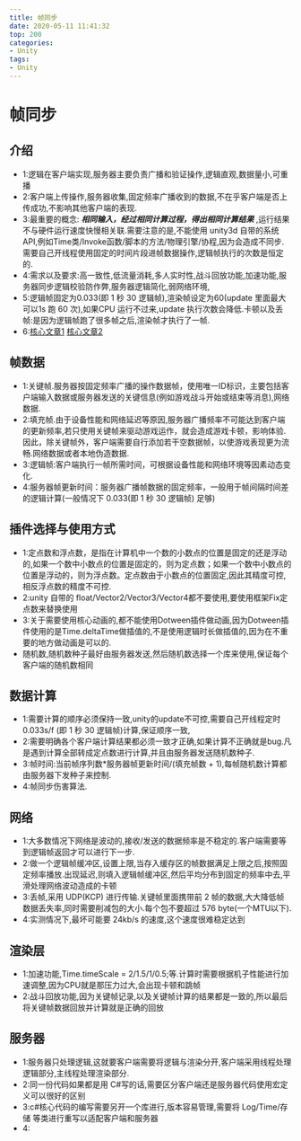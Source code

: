 ```yaml
---
title: 帧同步
date: 2020-05-11 11:41:32
top: 200
categories:
- Unity
tags:
- Unity
---
```


# 帧同步


## 介绍

* 1:逻辑在客户端实现,服务器主要负责广播和验证操作,逻辑直观,数据量小,可重播
* 2:客户端上传操作,服务器收集,固定频率广播收到的数据,不在乎客户端是否上传成功,不影响其他客户端的表现.
* 3:最重要的概念: ***相同输入，经过相同计算过程，得出相同计算结果*** ,运行结果不与硬件运行速度快慢相关联.需要注意的是,不能使用 unity3d 自带的系统 API,例如Time类/Invoke函数/脚本的方法/物理引擎/协程,因为会造成不同步.需要自己开线程使用固定的时间片段进帧数据操作,逻辑帧执行的次数是恒定的.
* 4:需求以及要求:高一致性,低流量消耗,多人实时性,战斗回放功能,加速功能,服务器同步逻辑校验防作弊,服务器逻辑简化,弱网络环境,
* 5:逻辑帧固定为0.033(即 1 秒 30 逻辑帧),渲染帧设定为60(update 里面最大可以1s 跑 60 次),如果CPU 运行不过来,update 执行次数会降低.卡顿以及丢帧:是因为逻辑帧跑了很多帧之后,渲染帧才执行了一帧.
* 6:[核心文章1](https://blog.csdn.net/qq_18536721/article/details/52713564) [核心文章2](https://blog.csdn.net/game_jqd/article/details/72870289)

## 帧数据

* 1:关键帧.服务器按固定频率广播的操作数据帧，使用唯一ID标识，主要包括客户端输入数据或服务器发送的关键信息(例如游戏战斗开始或结束等消息),网络数据.
* 2:填充帧.由于设备性能和网络延迟等原因,服务器广播频率不可能达到客户端的更新频率,若只使用关键帧来驱动游戏运作，就会造成游戏卡顿，影响体验.因此，除关键帧外，客户端需要自行添加若干空数据帧，以使游戏表现更为流畅.网络数据或者本地伪造数据.
* 3:逻辑帧:客户端执行一帧所需时间，可根据设备性能和网络环境等因素动态变化.
* 4:服务器帧更新时间：服务器广播帧数据的固定频率，一般用于帧间隔时间差的逻辑计算(一般情况下 0.033(即 1 秒 30 逻辑帧) 足够)

## 插件选择与使用方式
* 1:定点数和浮点数，是指在计算机中一个数的小数点的位置是固定的还是浮动的,如果一个数中小数点的位置是固定的，则为定点数；如果一个数中小数点的位置是浮动的，则为浮点数。定点数由于小数点的位置固定,因此其精度可控,相反浮点数的精度不可控.
* 2:unity 自带的 float/Vector2/Vector3/Vector4都不要使用,要使用框架Fix定点数来替换使用
* 3:关于需要使用核心动画的,都不能使用Dotween插件做动画,因为Dotween插件使用的是Time.deltaTime做插值的,不是使用逻辑时长做插值的,因为在不重要的地方做动画是可以的.
* 随机数,随机数种子最好由服务器发送,然后随机数选择一个库来使用,保证每个客户端的随机数相同

## 数据计算
* 1:需要计算的顺序必须保持一致,unity的update不可控,需要自己开线程定时 0.033s/f (即 1 秒 30 逻辑帧)计算,保证顺序一致,
* 2:需要明确各个客户端计算结果都必须一致才正确,如果计算不正确就是bug.凡是遇到计算全部转成定点数进行计算,并且由服务器发送随机数种子.
* 3:帧时间:当前帧序列数*服务器帧更新时间/(填充帧数 + 1),每帧随机数计算都由服务器下发种子来控制.
* 4:帧同步伤害算法.

## 网络

* 1:大多数情况下网络是波动的,接收/发送的数据频率是不稳定的.客户端需要等到逻辑帧返回才可以进行下一步.
* 2:做一个逻辑帧缓冲区,设置上限,当存入缓存区的帧数据满足上限之后,按照固定频率播放.出现延迟,则填入逻辑帧缓冲区,然后平均分布到固定的频率中去,平滑处理网络波动造成的卡顿
* 3:丢帧,采用 UDP(KCP) 进行传输.关键帧里面携带前 2 帧的数据,大大降低帧数据丢失率,同时需要削减包的大小.每个包不要超过 576 byte(一个MTU以下).
* 4:实测情况下,最坏可能要 24kb/s 的速度,这个速度很难稳定达到

## 渲染层

* 1:加速功能,Time.timeScale = 2/1.5/1/0.5;等.计算时需要根据机子性能进行加速调整,因为CPU就是那压力过大,会出现卡顿和跳帧
* 2:战斗回放功能,因为关键帧记录,以及关键帧计算的结果都是一致的,所以最后将关键帧数据回放并计算就是正确的回放

## 服务器

* 1:服务器只处理逻辑,这就要客户端需要将逻辑与渲染分开,客户端采用线程处理逻辑部分,主线程处理渲染部分.
* 2:同一份代码如果都是用 C#写的话,需要区分客户端还是服务器代码使用宏定义可以很好的区别
* 3:c#核心代码的编写需要另开一个库进行,版本容易管理,需要将 Log/Time/存储 等类进行重写以适配客户端和服务器
* 4:
